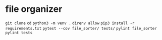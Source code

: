 # file organizer
`git clone`
`cd`
`python3 -m venv .`
`direnv allow`
`pip3 install -r requirements.txt`
`pytest --cov file_sorter/ tests/`
`pylint file_sorter`
`pylint tests`
